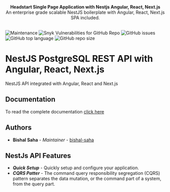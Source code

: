 <img src="./cover.png" align="center" alt="">
<div align="center"><strong>Headstart Single Page Application with Nestjs Angular, React, Next.js</strong></div>

<div align="center">An enterprise grade scalable NestJS boilerplate with Angular, React, Next.js SPA included.</div>

<br />

![Maintenance](https://img.shields.io/maintenance/yes/2023?style=for-the-badge)
![Snyk Vulnerabilities for GitHub Repo](https://img.shields.io/snyk/vulnerabilities/github/bishal-saha/nestjs-postgresql-rest-spa?style=for-the-badge)
![GitHub issues](https://img.shields.io/github/issues/bishal-saha/nestjs-postgresql-rest-spa?style=for-the-badge)
![GitHub top language](https://img.shields.io/github/languages/top/bishal-saha/nestjs-postgresql-rest-spa?style=for-the-badge)
![GitHub repo size](https://img.shields.io/github/repo-size/bishal-saha/nestjs-postgresql-rest-spa?style=for-the-badge)

# NestJS PostgreSQL REST API with Angular, React, Next.js
NestJS API integrated with Angular, React and Next.js

## Documentation
To read the complete documentation [click here](https://gitbook.io/)

## Authors
-   **Bishal Saha** - _Maintainer_ - [bishal-saha](https://github.com/bishal-saha)

## NestJs API Features
- _**Quick Setup**_ - Quickly setup and configure your application.
- _**CQRS Patter**_ - The command query responsibility segregation (CQRS) pattern separates the data mutation, or the command part of a system, from the query part.
